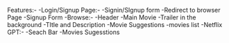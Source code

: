 Features:-
    -Login/Signup Page:-
        -Signin/SIgnup form
        -Redirect to browser Page
    -Signup Form
    -Browse:-
        -Header
        -Main Movie
            -Trailer in the background
            -TItle and Description
            -Movie Suggestions
                -movies list
    -Netflix GPT:-
        -Seach Bar
        -Movies Sugesstions 
